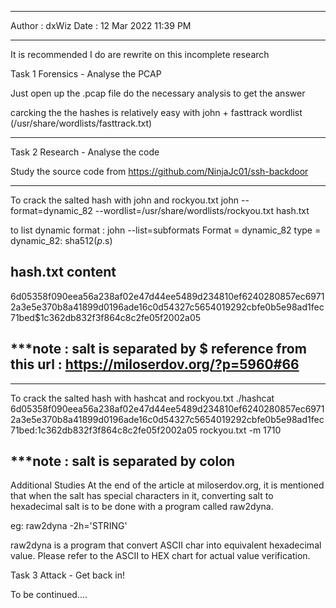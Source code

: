 ***************

Author : dxWiz
Date : 12 Mar 2022 11:39 PM


**************


It is recommended I do are rewrite on this incomplete research


Task 1 Forensics - Analyse the PCAP 

Just open up the .pcap file do the necessary analysis to get the answer

carcking the the hashes is relatively easy with john + fasttrack wordlist (/usr/share/wordlists/fasttrack.txt)
******

Task 2 Research - Analyse the code 

Study the source code from https://github.com/NinjaJc01/ssh-backdoor


--------------------------------------------------------
To crack the salted hash with john and rockyou.txt
john --format=dynamic_82 --wordlist=/usr/share/wordlists/rockyou.txt hash.txt 


to list dynamic format : john --list=subformats
Format = dynamic_82  type = dynamic_82: sha512($p.$s)


hash.txt content
----------------
6d05358f090eea56a238af02e47d44ee5489d234810ef6240280857ec69712a3e5e370b8a41899d0196ade16c0d54327c5654019292cbfe0b5e98ad1fec71bed$1c362db832f3f864c8c2fe05f2002a05

***note : salt is separated by $ reference from this url : https://miloserdov.org/?p=5960#66
---------------------------------------------------------

---------------------------------------------------------
To crack the salted hash with hashcat and rockyou.txt
./hashcat 6d05358f090eea56a238af02e47d44ee5489d234810ef6240280857ec69712a3e5e370b8a41899d0196ade16c0d54327c5654019292cbfe0b5e98ad1fec71bed:1c362db832f3f864c8c2fe05f2002a05 rockyou.txt -m 1710

***note : salt is separated by colon
---------------------------------------------------------

Additional Studies
At the end of the article at miloserdov.org, it is mentioned that when the salt has special characters in it, converting salt to hexadecimal salt is to be done with a program called raw2dyna.

eg: raw2dyna -2h='STRING'


raw2dyna is a program that convert ASCII char into equivalent hexadecimal value. Please refer to the ASCII to HEX chart for actual value verification. 


Task 3 Attack - Get back in! 

To be continued....
